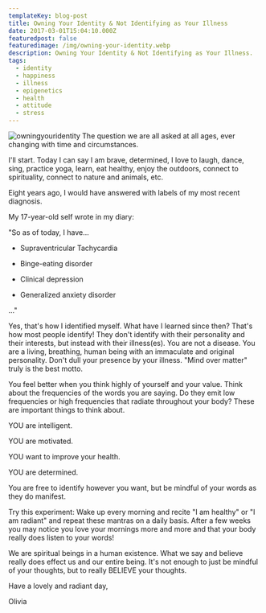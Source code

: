 ```yaml
---
templateKey: blog-post
title: Owning Your Identity & Not Identifying as Your Illness
date: 2017-03-01T15:04:10.000Z
featuredpost: false
featuredimage: /img/owning-your-identity.webp
description: Owning Your Identity & Not Identifying as Your Illness.
tags:
  - identity
  - happiness
  - illness
  - epigenetics
  - health
  - attitude
  - stress
---
```

![owningyouridentity](/img/owning-your-identity.webp)
The question we are all asked at all ages, ever changing with time and circumstances.

I'll start. Today I can say I am brave, determined, I love to laugh, dance, sing, practice yoga, learn, eat healthy, enjoy the outdoors, connect to spirituality, connect to nature and animals, etc.

Eight years ago, I would have answered with labels of my most recent diagnosis. 

My 17-year-old self wrote in my diary: 

 

"So as of today, I have...

- Supraventricular Tachycardia

- Binge-eating disorder

- Clinical depression

- Generalized anxiety disorder 

..."

Yes, that's how I identified myself. What have I learned since then? That's how most people identify! They don't identify with their personality and their interests, but instead with their illness(es). You are not a disease. You are a living, breathing, human being with an immaculate and original personality. Don't dull your presence by your illness. "Mind over matter" truly is the best motto. 

You feel better when you think highly of yourself and your value. Think about the frequencies of the words you are saying. Do they emit low frequencies or high frequencies that radiate throughout your body? These are important things to think about.

YOU are intelligent. 

YOU are motivated.

YOU want to improve your health.

YOU are determined.

 

You are free to identify however you want, but be mindful of your words as they do manifest.

 

Try this experiment: Wake up every morning and recite "I am healthy" or "I am radiant" and repeat these mantras on a daily basis. After a few weeks you may notice you love your mornings more and more and that your body really does listen to your words!

 

We are spiritual beings in a human existence. What we say and believe really does effect us and our entire being. It's not enough to just be mindful of your thoughts, but to really BELIEVE your thoughts.

 

Have a lovely and radiant day,

 

Olivia